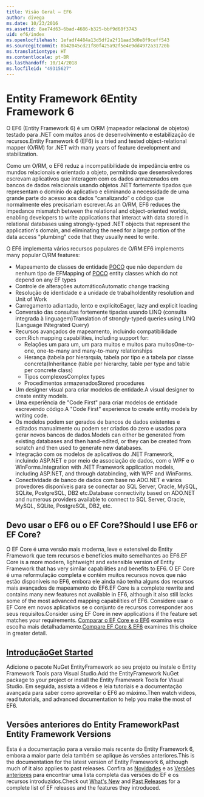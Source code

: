 ```yaml
---
title: Visão Geral – EF6
author: divega
ms.date: 10/23/2016
ms.assetid: 8ae74d63-6bad-4686-b325-bbf9d68f3743
uid: ef6/index
ms.openlocfilehash: 1efadf4484a13d5df2a2f11aad3d0e8f9ceff543
ms.sourcegitcommit: 8b42045cd21f80f425a92f5e4e9dd4972a31720b
ms.translationtype: HT
ms.contentlocale: pt-BR
ms.lasthandoff: 10/14/2018
ms.locfileid: "49315627"
---
```

# <a name="entity-framework-6"></a><span data-ttu-id="638ba-102">Entity Framework 6</span><span class="sxs-lookup"><span data-stu-id="638ba-102">Entity Framework 6</span></span>
<span data-ttu-id="638ba-103">O EF6 (Entity Framework 6) é um O/RM (mapeador relacional de objetos) testado para .NET com muitos anos de desenvolvimento e estabilização de recursos.</span><span class="sxs-lookup"><span data-stu-id="638ba-103">Entity Framework 6 (EF6) is a tried and tested object-relational mapper (O/RM) for .NET with many years of feature development and stabilization.</span></span>

<span data-ttu-id="638ba-104">Como um O/RM, o EF6 reduz a incompatibilidade de impedância entre os mundos relacionais e orientado a objeto, permitindo que desenvolvedores escrevam aplicativos que interagem com os dados armazenados em bancos de dados relacionais usando objetos .NET fortemente tipados que representam o domínio do aplicativo e eliminando a necessidade de uma grande parte do acesso aos dados “canalizando” o código que normalmente eles precisariam escrever.</span><span class="sxs-lookup"><span data-stu-id="638ba-104">As an O/RM, EF6 reduces the impedance mismatch between the relational and object-oriented worlds, enabling developers to write applications that interact with data stored in relational databases using strongly-typed .NET objects that represent the application's domain, and eliminating the need for a large portion of the data access "plumbing" code that they usually need to write.</span></span>

<span data-ttu-id="638ba-105">O EF6 implementa vários recursos populares de O/RM:</span><span class="sxs-lookup"><span data-stu-id="638ba-105">EF6 implements many popular O/RM features:</span></span>
- <span data-ttu-id="638ba-106">Mapeamento de classes de entidade [POCO](~/ef6/resources/glossary.md#poco) que não dependem de nenhum tipo de EF</span><span class="sxs-lookup"><span data-stu-id="638ba-106">Mapping of [POCO](~/ef6/resources/glossary.md#poco) entity classes which do not depend on any EF types</span></span>
- <span data-ttu-id="638ba-107">Controle de alterações automático</span><span class="sxs-lookup"><span data-stu-id="638ba-107">Automatic change tracking</span></span>
- <span data-ttu-id="638ba-108">Resolução de identidade e a unidade de trabalho</span><span class="sxs-lookup"><span data-stu-id="638ba-108">Identity resolution and Unit of Work</span></span>
- <span data-ttu-id="638ba-109">Carregamento adiantado, lento e explícito</span><span class="sxs-lookup"><span data-stu-id="638ba-109">Eager, lazy and explicit loading</span></span>
- <span data-ttu-id="638ba-110">Conversão das consultas fortemente tipadas usando LINQ (consulta integrada à linguagem)</span><span class="sxs-lookup"><span data-stu-id="638ba-110">Translation of strongly-typed queries using LINQ (Language INtegrated Query)</span></span>
- <span data-ttu-id="638ba-111">Recursos avançados de mapeamento, incluindo compatibilidade com:</span><span class="sxs-lookup"><span data-stu-id="638ba-111">Rich mapping capabilities, including support for:</span></span>
  - <span data-ttu-id="638ba-112">Relações um para um, um para muitos e muitos para muitos</span><span class="sxs-lookup"><span data-stu-id="638ba-112">One-to-one, one-to-many and many-to-many relationships</span></span>
  - <span data-ttu-id="638ba-113">Herança (tabela por hierarquia, tabela por tipo e a tabela por classe concreta)</span><span class="sxs-lookup"><span data-stu-id="638ba-113">Inheritance (table per hierarchy, table per type and table per concrete class)</span></span>
  - <span data-ttu-id="638ba-114">Tipos complexos</span><span class="sxs-lookup"><span data-stu-id="638ba-114">Complex types</span></span>
  - <span data-ttu-id="638ba-115">Procedimentos armazenados</span><span class="sxs-lookup"><span data-stu-id="638ba-115">Stored procedures</span></span>
- <span data-ttu-id="638ba-116">Um designer visual para criar modelos de entidade.</span><span class="sxs-lookup"><span data-stu-id="638ba-116">A visual designer to create entity models.</span></span>
- <span data-ttu-id="638ba-117">Uma experiência de "Code First" para criar modelos de entidade escrevendo código.</span><span class="sxs-lookup"><span data-stu-id="638ba-117">A "Code First" experience to create entity models by writing code.</span></span>
- <span data-ttu-id="638ba-118">Os modelos podem ser gerados de bancos de dados existentes e editados manualmente ou podem ser criados do zero e usados para gerar novos bancos de dados.</span><span class="sxs-lookup"><span data-stu-id="638ba-118">Models can either be generated from existing databases and then hand-edited, or they can be created from scratch and then used to generate new databases.</span></span>
- <span data-ttu-id="638ba-119">Integração com os modelos de aplicativos do .NET Framework, incluindo ASP.NET e por meio de associação de dados, com o WPF e o WinForms.</span><span class="sxs-lookup"><span data-stu-id="638ba-119">Integration with .NET Framework application models, including ASP.NET, and through databinding, with WPF and WinForms.</span></span>
- <span data-ttu-id="638ba-120">Conectividade de banco de dados com base no ADO.NET e vários provedores disponíveis para se conectar ao SQL Server, Oracle, MySQL, SQLite, PostgreSQL, DB2 etc.</span><span class="sxs-lookup"><span data-stu-id="638ba-120">Database connectivity based on ADO.NET and numerous providers available to connect to SQL Server, Oracle, MySQL, SQLite, PostgreSQL, DB2, etc.</span></span>

## <a name="should-i-use-ef6-or-ef-core"></a><span data-ttu-id="638ba-121">Devo usar o EF6 ou o EF Core?</span><span class="sxs-lookup"><span data-stu-id="638ba-121">Should I use EF6 or EF Core?</span></span>

<span data-ttu-id="638ba-122">O EF Core é uma versão mais moderna, leve e extensível do Entity Framework que tem recursos e benefícios muito semelhantes ao EF6.</span><span class="sxs-lookup"><span data-stu-id="638ba-122">EF Core is a more modern, lightweight and extensible version of Entity Framework that has very similar capabilities and benefits to EF6.</span></span>
<span data-ttu-id="638ba-123">O EF Core é uma reformulação completa e contém muitos recursos novos que não estão disponíveis no EF6, embora ele ainda não tenha alguns dos recursos mais avançados de mapeamento do EF6.</span><span class="sxs-lookup"><span data-stu-id="638ba-123">EF Core is a complete rewrite and contains many new features not available in EF6, although it also still lacks some of the most advanced mapping capabilities of EF6.</span></span>
<span data-ttu-id="638ba-124">Considere usar o EF Core em novos aplicativos se o conjunto de recursos corresponder aos seus requisitos.</span><span class="sxs-lookup"><span data-stu-id="638ba-124">Consider using EF Core in new applications if the feature set matches your requirements.</span></span>
<span data-ttu-id="638ba-125">[Comparar o EF Core e o EF6](xref:efcore-and-ef6/index) examina esta escolha mais detalhadamente.</span><span class="sxs-lookup"><span data-stu-id="638ba-125">[Compare EF Core & EF6](xref:efcore-and-ef6/index) examines this choice in greater detail.</span></span>

## <a name="get-startedef6get-startedmd"></a>[<span data-ttu-id="638ba-126">Introdução</span><span class="sxs-lookup"><span data-stu-id="638ba-126">Get Started</span></span>](~/ef6/get-started.md)

<span data-ttu-id="638ba-127">Adicione o pacote NuGet EntityFramework ao seu projeto ou instale o Entity Framework Tools para Visual Studio.</span><span class="sxs-lookup"><span data-stu-id="638ba-127">Add the EntityFramework NuGet package to your project or install the Entity Framework Tools for Visual Studio.</span></span> <span data-ttu-id="638ba-128">Em seguida, assista a vídeos e leia tutoriais e a documentação avançada para saber como aproveitar o EF6 ao máximo.</span><span class="sxs-lookup"><span data-stu-id="638ba-128">Then watch videos, read tutorials, and advanced documentation to help you make the most of EF6.</span></span>

## <a name="past-entity-framework-versions"></a><span data-ttu-id="638ba-129">Versões anteriores do Entity Framework</span><span class="sxs-lookup"><span data-stu-id="638ba-129">Past Entity Framework Versions</span></span>

<span data-ttu-id="638ba-130">Esta é a documentação para a versão mais recente do Entity Framework 6, embora a maior parte dela também se aplique às versões anteriores.</span><span class="sxs-lookup"><span data-stu-id="638ba-130">This is the documentation for the latest version of Entity Framework 6, although much of it also applies to past releases.</span></span>
<span data-ttu-id="638ba-131">Confira as [Novidades](~/ef6/what-is-new/index.md) e as [Versões anteriores](~/ef6/what-is-new/past-releases.md) para encontrar uma lista completa das versões do EF e os recursos introduzidos.</span><span class="sxs-lookup"><span data-stu-id="638ba-131">Check out [What's New](~/ef6/what-is-new/index.md) and [Past Releases](~/ef6/what-is-new/past-releases.md) for a complete list of EF releases and the features they introduced.</span></span>
